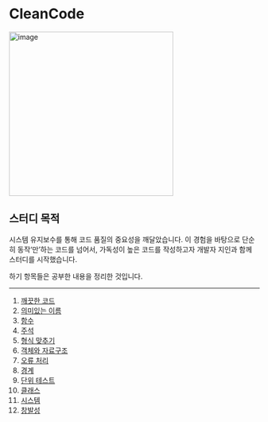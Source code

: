 # CleanCode
<img width="330" alt="image" src="https://github.com/HJC96/CleanCode/assets/87226129/5576e58d-0a3a-4d69-b40e-e73d2e56eae4">

## 스터디 목적
시스템 유지보수를 통해 코드 품질의 중요성을 깨달았습니다. 이 경험을 바탕으로 단순히 동작‘만’하는 코드를 넘어서, 가독성이 높은 코드를 작성하고자 개발자 지인과 함께 스터디를 시작했습니다.

하기 항목들은 공부한 내용을 정리한 것입니다.

---

1. [깨끗한 코드](https://github.com/HJC96/CleanCode/blob/main/%EB%82%B4%EC%9A%A9/1.%20%EA%B9%A8%EB%81%97%ED%95%9C%20%EC%BD%94%EB%93%9C.md)
2. [의미있는 이름](https://github.com/HJC96/CleanCode/blob/main/%EB%82%B4%EC%9A%A9/2.%20%EC%9D%98%EB%AF%B8%EC%9E%88%EB%8A%94%20%EC%9D%B4%EB%A6%84.md)
3. [함수](https://github.com/HJC96/CleanCode/blob/main/%EB%82%B4%EC%9A%A9/3.%20%ED%95%A8%EC%88%98.md)
4. [주석](https://github.com/HJC96/CleanCode/blob/main/%EB%82%B4%EC%9A%A9/4.%20%EC%A3%BC%EC%84%9D.md)
5. [형식 맞추기](https://github.com/HJC96/CleanCode/blob/main/%EB%82%B4%EC%9A%A9/5.%20%ED%98%95%EC%8B%9D%20%EB%A7%9E%EC%B6%94%EA%B8%B0.md)
6. [객체와 자료구조](https://github.com/HJC96/CleanCode/blob/main/%EB%82%B4%EC%9A%A9/6.%20%EA%B0%9D%EC%B2%B4%EC%99%80%20%EC%9E%90%EB%A3%8C%EA%B5%AC%EC%A1%B0.md)
7. [오류 처리](https://github.com/HJC96/CleanCode/blob/main/%EB%82%B4%EC%9A%A9/7.%20%EC%98%A4%EB%A5%98%20%EC%B2%98%EB%A6%AC.md)
8. [경계](https://github.com/HJC96/CleanCode/blob/main/%EB%82%B4%EC%9A%A9/8.%20%EA%B2%BD%EA%B3%84.md)
9. [단위 테스트](https://github.com/HJC96/CleanCode/blob/main/%EB%82%B4%EC%9A%A9/9.%20%EB%8B%A8%EC%9C%84%20%ED%85%8C%EC%8A%A4%ED%8A%B8.md)
10. [클래스](https://github.com/HJC96/CleanCode/blob/main/%EB%82%B4%EC%9A%A9/10.%20%ED%81%B4%EB%9E%98%EC%8A%A4.md)
11. [시스템](https://github.com/HJC96/CleanCode/blob/main/%EB%82%B4%EC%9A%A9/11.%20%EC%8B%9C%EC%8A%A4%ED%85%9C.md)
12. [창발성](https://github.com/HJC96/CleanCode/blob/main/%EB%82%B4%EC%9A%A9/12.%20%EC%B0%BD%EB%B0%9C%EC%84%B1.md)
